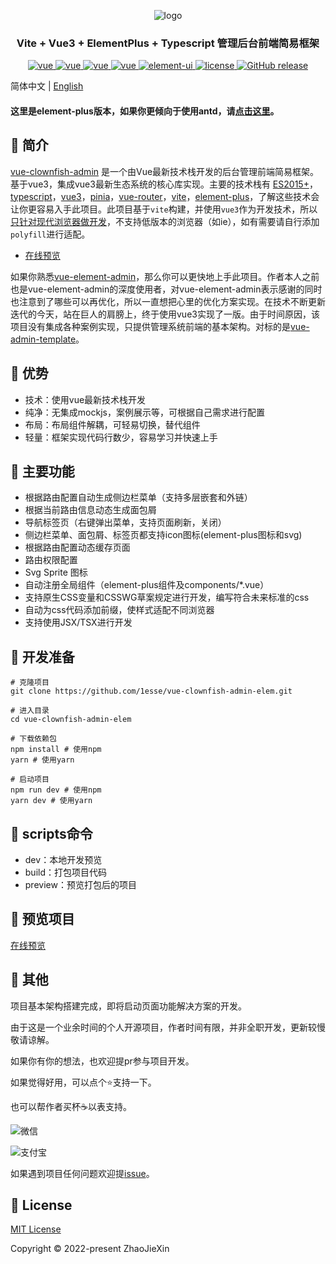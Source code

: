 <p align="center">
  <img src="https://github.com/1esse/vue-clownfish-admin/blob/master/logo.png" alt="logo">
</p>
<h3 align="center">Vite + Vue3 + ElementPlus + Typescript 管理后台前端简易框架</h3>
<p align="center">
  <a href="https://github.com/vuejs/core">
    <img src="https://img.shields.io/badge/vue-3.2.37-brightgreen.svg" alt="vue">
  </a>
  <a href="https://github.com/vitejs/vite">
    <img src="https://img.shields.io/badge/vite-2.9.10-brightgreen.svg" alt="vue">
  </a>
  <a href="https://github.com/vuejs/pinia">
    <img src="https://img.shields.io/badge/pinia-2.0.14-brightgreen.svg" alt="vue">
  </a>
  <a href="https://github.com/vuejs/router">
    <img src="https://img.shields.io/badge/vueRouter-4.0.15-brightgreen.svg" alt="vue">
  </a>
  <a href="https://github.com/element-plus/element-plus">
    <img src="https://img.shields.io/badge/elementplus-2.2.5-brightgreen.svg" alt="element-ui">
  </a>
  <a href="https://github.com/1esse/vue-clownfish-admin/blob/master/LICENSE">
    <img src="https://img.shields.io/github/license/mashape/apistatus.svg" alt="license">
  </a>
  <a href="https://github.com/1esse/vue-clownfish-admin/releases">
    <img src="https://img.shields.io/github/v/release/1esse/vue-clownfish-admin.svg" alt="GitHub release">
  </a>
</p>

简体中文 | [English](https://github.com/1esse/vue-clownfish-admin/blob/master/README.en.md)

#### 这里是element-plus版本，如果你更倾向于使用antd，请[点击这里](https://github.com/1esse/vue-clownfish-admin)。

## 🐬 简介
[vue-clownfish-admin](https://github.com/1esse/vue-clownfish-admin) 是一个由Vue最新技术栈开发的后台管理前端简易框架。基于vue3，集成vue3最新生态系统的核心库实现。主要的技术栈有
[ES2015+](http://es6.ruanyifeng.com/)，[typescript](https://www.typescriptlang.org/zh/)，[vue3](https://staging-cn.vuejs.org)，[pinia](https://pinia.vuejs.org/)，[vue-router](https://router.vuejs.org/zh/)，[vite](https://cn.vitejs.dev/)，[element-plus](https://github.com/element-plus/element-plus)，了解这些技术会让你更容易入手此项目。此项目基于`vite`构建，并使用`vue3`作为开发技术，所以[只针对现代浏览器做开发](https://cn.vitejs.dev/guide/build.html#browser-compatibility)，不支持低版本的浏览器（如ie），如有需要请自行添加`polyfill`进行适配。
+ [在线预览](https://1esse.github.io/vue-clownfish-admin-elem)

如果你熟悉[vue-element-admin](https://github.com/PanJiaChen/vue-element-admin)，那么你可以更快地上手此项目。作者本人之前也是vue-element-admin的深度使用者，对vue-element-admin表示感谢的同时也注意到了哪些可以再优化，所以一直想把心里的优化方案实现。在技术不断更新迭代的今天，站在巨人的肩膀上，终于使用vue3实现了一版。由于时间原因，该项目没有集成各种案例实现，只提供管理系统前端的基本架构。对标的是[vue-admin-template](https://github.com/PanJiaChen/vue-admin-template)。

## 🦑 优势
+ 技术：使用vue最新技术栈开发
+ 纯净：无集成mockjs，案例展示等，可根据自己需求进行配置
+ 布局：布局组件解耦，可轻易切换，替代组件
+ 轻量：框架实现代码行数少，容易学习并快速上手

## 🐳 主要功能
+ 根据路由配置自动生成侧边栏菜单（支持多层嵌套和外链）
+ 根据当前路由信息动态生成面包屑
+ 导航标签页（右键弹出菜单，支持页面刷新，关闭）
+ 侧边栏菜单、面包屑、标签页都支持icon图标(element-plus图标和svg)
+ 根据路由配置动态缓存页面
+ 路由权限配置
+ Svg Sprite 图标
+ 自动注册全局组件（element-plus组件及components/*.vue）
+ 支持原生CSS变量和CSSWG草案规定进行开发，编写符合未来标准的css
+ 自动为css代码添加前缀，使样式适配不同浏览器
+ 支持使用JSX/TSX进行开发
## 🦀 开发准备
    # 克隆项目
    git clone https://github.com/1esse/vue-clownfish-admin-elem.git
    
    # 进入目录
    cd vue-clownfish-admin-elem
    
    # 下载依赖包
    npm install # 使用npm
    yarn # 使用yarn
    
    # 启动项目
    npm run dev # 使用npm
    yarn dev # 使用yarn

## 🐠 scripts命令
+ dev：本地开发预览
+ build：打包项目代码
+ preview：预览打包后的项目

## 🦐 预览项目
[在线预览](https://1esse.github.io/vue-clownfish-admin-elem)

## 🐡 其他
项目基本架构搭建完成，即将启动页面功能解决方案的开发。

由于这是一个业余时间的个人开源项目，作者时间有限，并非全职开发，更新较慢敬请谅解。

如果你有你的想法，也欢迎提pr参与项目开发。

如果觉得好用，可以点个⭐支持一下。

也可以帮作者买杯☕以表支持。

![微信](https://github.com/1esse/vue-clownfish-admin/blob/master/wechatpay.png)

![支付宝](https://github.com/1esse/vue-clownfish-admin/blob/master/alipay.png)

如果遇到项目任何问题欢迎提[issue](https://github.com/1esse/vue-clownfish-admin-elem/issues/new)。

## 🐙 License
[MIT License](https://github.com/1esse/vue-clownfish-admin/blob/master/LICENSE)

Copyright	&copy; 2022-present ZhaoJieXin
